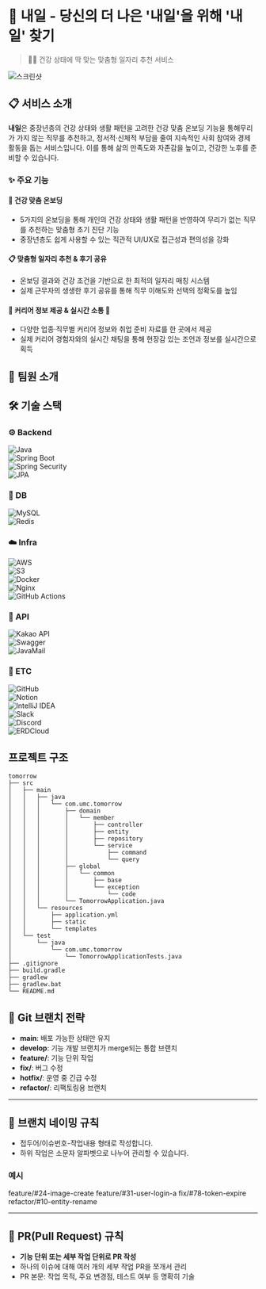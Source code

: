 # 🌱 내일 - 당신의 더 나은 '내일'을 위해 '내 일' 찾기

> 🧑‍🦳 건강 상태에 딱 맞는 맞춤형 일자리 추천 서비스

![스크린샷](https://github.com/user-attachments/assets/69f8ff8b-bf45-4e6c-8679-1095b2bad4a6)

## 📋 서비스 소개

**내일**은 중장년층의 건강 상태와 생활 패턴을 고려한 건강 맞춤 온보딩 기능을 통해무리가 가지 않는 직무를 추천하고, 정서적·신체적 부담을 줄여 지속적인 사회 참여와 경제 활동을 돕는 서비스입니다.
이를 통해 삶의 만족도와 자존감을 높이고, 건강한 노후를 준비할 수 있습니다.


### ✨ 주요 기능

#### 💪 건강 맞춤 온보딩

* 5가지의 온보딩을 통해 개인의 건강 상태와 생활 패턴을 반영하여 무리가 없는 직무를 추천하는 맞춤형 초기 진단 기능
* 중장년층도 쉽게 사용할 수 있는 직관적 UI/UX로 접근성과 편의성을 강화

#### 📋 맞춤형 일자리 추천 & 후기 공유
* 온보딩 결과와 건강 조건을 기반으로 한 최적의 일자리 매칭 시스템
* 실제 근무자의 생생한 후기 공유를 통해 직무 이해도와 선택의 정확도를 높임

#### 💬 커리어 정보 제공 & 실시간 소통 💬
* 다양한 업종·직무별 커리어 정보와 취업 준비 자료를 한 곳에서 제공
* 실제 커리어 경험자와의 실시간 채팅을 통해 현장감 있는 조언과 정보를 실시간으로 획득

##  👥 팀원 소개

















## 🛠️ 기술 스택

### ⚙️ Backend  
![Java](https://img.shields.io/badge/Java-007396?style=flat&logo=openjdk&logoColor=white)  
![Spring Boot](https://img.shields.io/badge/Spring%20Boot-6DB33F?style=flat&logo=spring-boot&logoColor=white)  
![Spring Security](https://img.shields.io/badge/Spring%20Security-6DB33F?style=flat&logo=spring-security&logoColor=white)  
![JPA](https://img.shields.io/badge/JPA-59666C?style=flat&logo=hibernate&logoColor=white)  

### 💾 DB  
![MySQL](https://img.shields.io/badge/MySQL-4479A1?style=flat&logo=mysql&logoColor=white)  
![Redis](https://img.shields.io/badge/Redis-DC382D?style=flat&logo=redis&logoColor=white)  

### ☁️ Infra  
![AWS](https://img.shields.io/badge/AWS-232F3E?style=flat&logo=amazon-aws&logoColor=white)  
![S3](https://img.shields.io/badge/Amazon%20S3-569A31?style=flat&logo=amazon-s3&logoColor=white)  
![Docker](https://img.shields.io/badge/Docker-2496ED?style=flat&logo=docker&logoColor=white)  
![Nginx](https://img.shields.io/badge/Nginx-009639?style=flat&logo=nginx&logoColor=white)  
![GitHub Actions](https://img.shields.io/badge/GitHub%20Actions-2088FF?style=flat&logo=github-actions&logoColor=white)  

### 📡 API  
![Kakao API](https://img.shields.io/badge/Kakao%20API-FFCD00?style=flat&logo=kakao&logoColor=black)  
![Swagger](https://img.shields.io/badge/Swagger-85EA2D?style=flat&logo=swagger&logoColor=black)  
![JavaMail](https://img.shields.io/badge/JavaMail-007396?style=flat&logo=java&logoColor=white)  

### 🧰 ETC  
![GitHub](https://img.shields.io/badge/GitHub-181717?style=flat&logo=github&logoColor=white)  
![Notion](https://img.shields.io/badge/Notion-000000?style=flat&logo=notion&logoColor=white)  
![IntelliJ IDEA](https://img.shields.io/badge/IntelliJ-000000?style=flat&logo=intellijidea&logoColor=white)  
![Slack](https://img.shields.io/badge/Slack-4A154B?style=flat&logo=slack&logoColor=white)  
![Discord](https://img.shields.io/badge/Discord-5865F2?style=flat&logo=discord&logoColor=white)  
![ERDCloud](https://img.shields.io/badge/ERDCloud-00C389?style=flat&logo=data&logoColor=white)  


## 프로젝트 구조
```
tomorrow
├── src
│   ├── main
│   │   ├── java
│   │   │   └── com.umc.tomorrow
│   │   │       ├── domain
│   │   │       │   └── member
│   │   │       │       ├── controller
│   │   │       │       ├── entity
│   │   │       │       ├── repository
│   │   │       │       └── service
│   │   │       │           ├── command
│   │   │       │           └── query
│   │   │       ├── global
│   │   │       │   └── common
│   │   │       │       ├── base
│   │   │       │       └── exception
│   │   │       │           └── code
│   │   │       └── TomorrowApplication.java
│   │   └── resources
│   │       ├── application.yml
│   │       ├── static
│   │       └── templates
│   └── test
│       └── java
│           └── com.umc.tomorrow
│               └── TomorrowApplicationTests.java
├── .gitignore
├── build.gradle
├── gradlew
├── gradlew.bat
└── README.md
```


## 🌱 Git 브랜치 전략

- **main**: 배포 가능한 상태만 유지
- **develop**: 기능 개발 브랜치가 merge되는 통합 브랜치
- **feature/**: 기능 단위 작업
- **fix/**: 버그 수정
- **hotfix/**: 운영 중 긴급 수정
- **refactor/**: 리팩토링용 브랜치

---

## 🧾 브랜치 네이밍 규칙

- 접두어/이슈번호-작업내용 형태로 작성합니다.
- 하위 작업은 소문자 알파벳으로 나누어 관리할 수 있습니다.

### 예시


feature/#24-image-create
feature/#31-user-login-a
fix/#78-token-expire
refactor/#10-entity-rename

---

## 🧩 PR(Pull Request) 규칙

- **기능 단위 또는 세부 작업 단위로 PR 작성**
- 하나의 이슈에 대해 여러 개의 세부 작업 PR을 쪼개서 관리
- PR 본문: 작업 목적, 주요 변경점, 테스트 여부 등 명확히 기술




